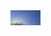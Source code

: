 

<img src="1_L3H14UIQe5lxD6G154sIow.png" height="24" width="48">

<!--
https://raw.githubusercontent.com/stevecondylios/stevecondylios/master/1_L3H14UIQe5lxD6G154sIow.png
**stevecondylios/stevecondylios** is a ✨ _special_ ✨ repository because its `README.md` (this file) appears on your GitHub profile.
![](1_L3H14UIQe5lxD6G154sIow.png)
Here are some ideas to get you started:

- 🔭 I’m currently working on ...
- 🌱 I’m currently learning ...
- 👯 I’m looking to collaborate on ...
- 🤔 I’m looking for help with ...
- 💬 Ask me about ...
- 📫 How to reach me: ...
- 😄 Pronouns: ...
- ⚡ Fun fact: ...
-->
